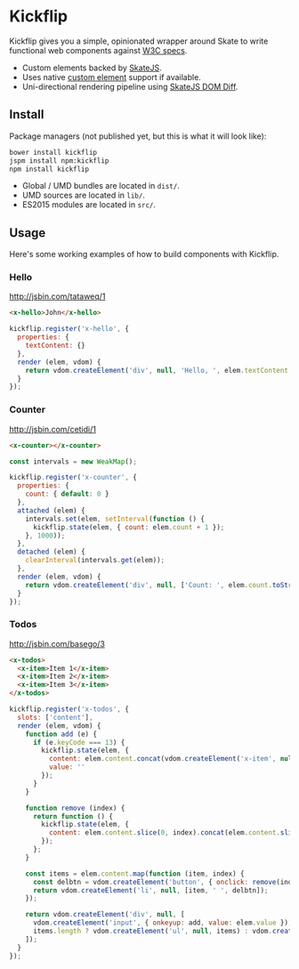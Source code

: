 # Kickflip

Kickflip gives you a simple, opinionated wrapper around Skate to write functional web components against [W3C specs](https://github.com/w3c/webcomponents).

- Custom elements backed by [SkateJS](https://github.com/skatejs/skatejs).
- Uses native [custom element](http://w3c.github.io/webcomponents/spec/custom/) support if available.
- Uni-directional rendering pipeline using [SkateJS DOM Diff](https://github.com/skatejs-dom-diff).



## Install

Package managers (not published yet, but this is what it will look like):

```sh
bower install kickflip
jspm install npm:kickflip
npm install kickflip
```

- Global / UMD bundles are located in `dist/`.
- UMD sources are located in `lib/`.
- ES2015 modules are located in `src/`.



## Usage

Here's some working examples of how to build components with Kickflip.



### Hello

http://jsbin.com/tataweq/1

```html
<x-hello>John</x-hello>
```

```js
kickflip.register('x-hello', {
  properties: {
    textContent: {}
  },
  render (elem, vdom) {
    return vdom.createElement('div', null, 'Hello, ', elem.textContent, '!');
  }
});
```



### Counter

http://jsbin.com/cetidi/1

```html
<x-counter></x-counter>
```

```js
const intervals = new WeakMap();

kickflip.register('x-counter', {
  properties: {
    count: { default: 0 }
  },
  attached (elem) {
    intervals.set(elem, setInterval(function () {
      kickflip.state(elem, { count: elem.count + 1 });
    }, 1000));
  },
  detached (elem) {
    clearInterval(intervals.get(elem));
  },
  render (elem, vdom) {
    return vdom.createElement('div', null, ['Count: ', elem.count.toString()]);
  }
});
```



### Todos

http://jsbin.com/basego/3

```html
<x-todos>
  <x-item>Item 1</x-item>
  <x-item>Item 2</x-item>
  <x-item>Item 3</x-item>
</x-todos>
```

```js
kickflip.register('x-todos', {
  slots: ['content'],
  render (elem, vdom) {
    function add (e) {
      if (e.keyCode === 13) {
        kickflip.state(elem, {
          content: elem.content.concat(vdom.createElement('x-item', null, e.target.value)),
          value: ''
        });
      }
    }

    function remove (index) {
      return function () {
        kickflip.state(elem, {
          content: elem.content.slice(0, index).concat(elem.content.slice(index + 1))
        });
      };
    }

    const items = elem.content.map(function (item, index) {
      const delbtn = vdom.createElement('button', { onclick: remove(index) }, 'x');
      return vdom.createElement('li', null, [item, ' ', delbtn]);
    });

    return vdom.createElement('div', null, [
      vdom.createElement('input', { onkeyup: add, value: elem.value }),
      items.length ? vdom.createElement('ul', null, items) : vdom.createElement('p', null, 'There are no items.')
    ]);
  }
});
```
